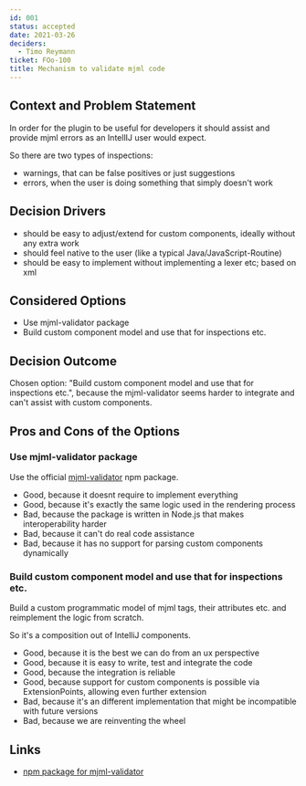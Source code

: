 ```yaml
---
id: 001
status: accepted
date: 2021-03-26
deciders:
  - Timo Reymann
ticket: FOo-100
title: Mechanism to validate mjml code
---
```


## Context and Problem Statement

In order for the plugin to be useful for developers it should assist and provide mjml errors as an IntellIJ user would
expect.

So there are two types of inspections:

- warnings, that can be false positives or just suggestions
- errors, when the user is doing something that simply doesn't work

## Decision Drivers

* should be easy to adjust/extend for custom components, ideally without any extra work
* should feel native to the user (like a typical Java/JavaScript-Routine)
* should be easy to implement without implementing a lexer etc; based on xml

## Considered Options

* Use mjml-validator package
* Build custom component model and use that for inspections etc.

## Decision Outcome

Chosen option: "Build custom component model and use that for inspections etc.",
because the mjml-validator seems harder to integrate and can't assist with custom components.

## Pros and Cons of the Options <!-- optional -->

### Use mjml-validator package

Use the official [mjml-validator](https://www.npmjs.com/package/mjml-validator) npm package.

* Good, because it doesnt require to implement everything
* Good, because it's exactly the same logic used in the rendering process
* Bad, because the package is written in Node.js that makes interoperability harder
* Bad, because it can't do real code assistance
* Bad, because it has no support for parsing custom components dynamically

### Build custom component model and use that for inspections etc.

Build a custom programmatic model of mjml tags, their attributes etc. and reimplement the logic from scratch.

So it's a composition out of IntelliJ components.

* Good, because it is the best we can do from an ux perspective
* Good, because it is easy to write, test and integrate the code
* Good, because the integration is reliable
* Good, because support for custom components is possible via ExtensionPoints, allowing even further extension
* Bad, because it's an different implementation that might be incompatible with future versions
* Bad, because we are reinventing the wheel

## Links <!-- optional -->

* [npm package for mjml-validator](https://www.npmjs.com/package/mjml-validator)